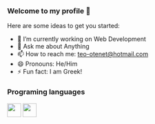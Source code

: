 ### Welcome to my profile 👋



Here are some ideas to get you started:

- 🔭 I’m currently working on Web  Development
- 💬 Ask me about Anything
- 📫 How to reach me: teo-otenet@hotmail.com
- 😄 Pronouns: He/Him
- ⚡ Fun fact: I am Greek!

### Programing languages

   <img height="32" width="32" src="https://cdn.jsdelivr.net/npm/simple-icons@v5/icons/arduino.svg" />  <img height="32" width="32" src="https://cdn.jsdelivr.net/npm/simple-icons@v5/icons/cplusplus.svg" />
    



